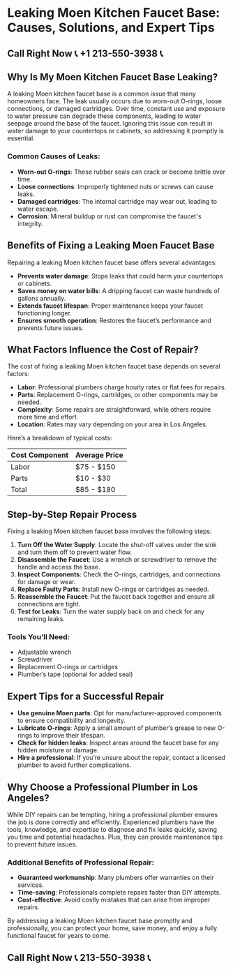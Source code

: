 # Leaking Moen Kitchen Faucet Base: Causes, Solutions, and Expert Tips

## Call Right Now 📞 +1 213-550-3938 📞

## Why Is My Moen Kitchen Faucet Base Leaking?

A leaking Moen kitchen faucet base is a common issue that many homeowners face. The leak usually occurs due to worn-out O-rings, loose connections, or damaged cartridges. Over time, constant use and exposure to water pressure can degrade these components, leading to water seepage around the base of the faucet. Ignoring this issue can result in water damage to your countertops or cabinets, so addressing it promptly is essential.

### Common Causes of Leaks:
- **Worn-out O-rings**: These rubber seals can crack or become brittle over time.
- **Loose connections**: Improperly tightened nuts or screws can cause leaks.
- **Damaged cartridges**: The internal cartridge may wear out, leading to water escape.
- **Corrosion**: Mineral buildup or rust can compromise the faucet's integrity.

## Benefits of Fixing a Leaking Moen Faucet Base

Repairing a leaking Moen kitchen faucet base offers several advantages:
- **Prevents water damage**: Stops leaks that could harm your countertops or cabinets.
- **Saves money on water bills**: A dripping faucet can waste hundreds of gallons annually.
- **Extends faucet lifespan**: Proper maintenance keeps your faucet functioning longer.
- **Ensures smooth operation**: Restores the faucet’s performance and prevents future issues.

## What Factors Influence the Cost of Repair?

The cost of fixing a leaking Moen kitchen faucet base depends on several factors:
- **Labor**: Professional plumbers charge hourly rates or flat fees for repairs.
- **Parts**: Replacement O-rings, cartridges, or other components may be needed.
- **Complexity**: Some repairs are straightforward, while others require more time and effort.
- **Location**: Rates may vary depending on your area in Los Angeles.

Here’s a breakdown of typical costs:

| **Cost Component**       | **Average Price**       |
|--------------------------|-------------------------|
| Labor                   | $75 - $150             |
| Parts                   | $10 - $30              |
| Total                   | $85 - $180             |

## Step-by-Step Repair Process

Fixing a leaking Moen kitchen faucet base involves the following steps:

1. **Turn Off the Water Supply**: Locate the shut-off valves under the sink and turn them off to prevent water flow.
2. **Disassemble the Faucet**: Use a wrench or screwdriver to remove the handle and access the base.
3. **Inspect Components**: Check the O-rings, cartridges, and connections for damage or wear.
4. **Replace Faulty Parts**: Install new O-rings or cartridges as needed.
5. **Reassemble the Faucet**: Put the faucet back together and ensure all connections are tight.
6. **Test for Leaks**: Turn the water supply back on and check for any remaining leaks.

### Tools You’ll Need:
- Adjustable wrench
- Screwdriver
- Replacement O-rings or cartridges
- Plumber’s tape (optional for added seal)

## Expert Tips for a Successful Repair

- **Use genuine Moen parts**: Opt for manufacturer-approved components to ensure compatibility and longevity.
- **Lubricate O-rings**: Apply a small amount of plumber’s grease to new O-rings to improve their lifespan.
- **Check for hidden leaks**: Inspect areas around the faucet base for any hidden moisture or damage.
- **Hire a professional**: If you’re unsure about the repair, contact a licensed plumber to avoid further complications.

## Why Choose a Professional Plumber in Los Angeles?

While DIY repairs can be tempting, hiring a professional plumber ensures the job is done correctly and efficiently. Experienced plumbers have the tools, knowledge, and expertise to diagnose and fix leaks quickly, saving you time and potential headaches. Plus, they can provide maintenance tips to prevent future issues.

### Additional Benefits of Professional Repair:
- **Guaranteed workmanship**: Many plumbers offer warranties on their services.
- **Time-saving**: Professionals complete repairs faster than DIY attempts.
- **Cost-effective**: Avoid costly mistakes that can arise from improper repairs.

By addressing a leaking Moen kitchen faucet base promptly and professionally, you can protect your home, save money, and enjoy a fully functional faucet for years to come.
## Call Right Now 📞 213-550-3938 📞